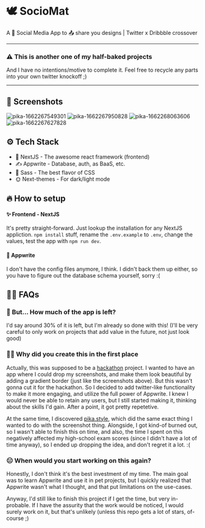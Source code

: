 # 🕊 SocioMat

A 💬 Social Media App to 📤 share you designs | Twitter x Dribbble crossover

<hr />
<h3> ⚠️ This is another one of my half-baked projects </h3>
<p>And I have no intentions/motive to complete it. Feel free to recycle any parts into your own twitter knockoff ;)</p>
<hr />

## 📸 Screenshots

![pika-1662267549301](https://user-images.githubusercontent.com/48997634/188298398-78e56ce9-ad3f-494e-bfdc-ebc567bc610f.png)
![pika-1662267950828](https://user-images.githubusercontent.com/48997634/188298405-079cc413-abfc-446f-8042-0fdab2b1ce23.png)
![pika-1662268063606](https://user-images.githubusercontent.com/48997634/188298406-fd3e0b48-194f-4173-a574-cae3091c8302.png)
![pika-1662267627828](https://user-images.githubusercontent.com/48997634/188298400-3c81c6a0-0ea1-4278-8a92-01be62c38a14.png)

## ⚙️ Tech Stack

- 🤩 NextJS - The awesome react framework (frontend)
- ✍️ Appwrite - Database, auth, as BaaS, etc.
- 💅 Sass - The best flavor of CSS
- 🌞 Next-themes - For dark/light mode

## 🔥 How to setup

#### ✨ Frontend - NextJS

It's pretty straight-forward. Just lookup the installation for any NextJS appliction. `npm install` stuff, rename the `.env.example` to `.env`, change the values, test the app with `npm run dev`.

#### 🍑 Appwrite

I don't have the config files anymore, I think. I didn't back them up either, so you have to figure out the database schema yourself, sorry :(

## 🙋‍♀️ FAQs

### 🤔 But... How much of the app is left?

I'd say around 30% of it is left, but I'm already so done with this! (I'll be very careful to only work on projects that add value in the future, not just look good)

### 👩‍🔧 Why did you create this in the first place

Actually, this was supposed to be a [hackathon](https://dev.to/devteam/announcing-the-appwrite-hackathon-on-dev-1oc0) project. I wanted to have an app where I could drop my screenshots, and make them look beautiful by adding a gradient border (just like the screenshots above). But this wasn't gonna cut it for the hackathon. So I decided to add twitter-like functionality to make it more engaging, and utilize the full power of Appwrite. I knew I would never be able to retain any users, but I still started making it, thinking about the skills I'd gain. After a point, it got pretty repetetive. 

At the same time, I discovered [pika.style](https://pika.style), which did the same exact thing I wanted to do with the screenshot thing. Alongside, I got kind-of burned out, so I wasn't able to finish this on time, and also, the time I spent on this negatively affected my high-school exam scores (since I didn't have a lot of time anyway), so I ended up dropping the idea, and don't regret it a lot. :(

### 😑 When would you start working on this again?

Honestly, I don't think it's the best investment of my time. The main goal was to learn Appwrite and use it in pet projects, but I quickly realized that Appwrite wasn't what I thought, and that put limitations on the use-cases.

Anyway, I'd still like to finish this project if I get the time, but very in-probable. If I have the assurity that the work would be noticed, I would surely work on it, but that's unlikely (unless this repo gets a lot of stars, of-course ;)
